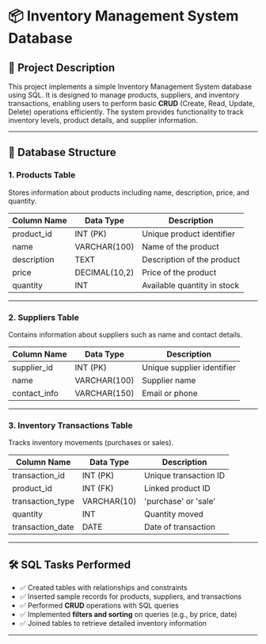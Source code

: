 # 📦 Inventory Management System Database

## 📘 Project Description

This project implements a simple Inventory Management System database using SQL. It is designed to manage products, suppliers, and inventory transactions, enabling users to perform basic **CRUD** (Create, Read, Update, Delete) operations efficiently. The system provides functionality to track inventory levels, product details, and supplier information.

---

## 🧱 Database Structure

### 1. **Products Table**
Stores information about products including name, description, price, and quantity.

| Column Name     | Data Type      | Description                   |
|-----------------|----------------|-------------------------------|
| product_id      | INT (PK)       | Unique product identifier     |
| name            | VARCHAR(100)   | Name of the product           |
| description     | TEXT           | Description of the product    |
| price           | DECIMAL(10,2)  | Price of the product          |
| quantity        | INT            | Available quantity in stock   |

---

### 2. **Suppliers Table**
Contains information about suppliers such as name and contact details.

| Column Name     | Data Type      | Description                   |
|-----------------|----------------|-------------------------------|
| supplier_id     | INT (PK)       | Unique supplier identifier    |
| name            | VARCHAR(100)   | Supplier name                 |
| contact_info    | VARCHAR(150)   | Email or phone                |

---

### 3. **Inventory Transactions Table**
Tracks inventory movements (purchases or sales).

| Column Name     | Data Type      | Description                           |
|-----------------|----------------|---------------------------------------|
| transaction_id  | INT (PK)       | Unique transaction ID                 |
| product_id      | INT (FK)       | Linked product ID                     |
| transaction_type| VARCHAR(10)    | 'purchase' or 'sale'                  |
| quantity        | INT            | Quantity moved                        |
| transaction_date| DATE           | Date of transaction                   |

---

## 🛠️ SQL Tasks Performed

- ✅ Created tables with relationships and constraints
- ✅ Inserted sample records for products, suppliers, and transactions
- ✅ Performed **CRUD** operations with SQL queries
- ✅ Implemented **filters and sorting** on queries (e.g., by price, date)
- ✅ Joined tables to retrieve detailed inventory information

---
